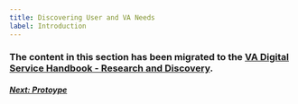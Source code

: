 ```yaml
---
title: Discovering User and VA Needs
label: Introduction
---
```


### The content in this section has been migrated to the <a title="go to VA Digital Service Handbook" href="https://department-of-veterans-affairs.github.io/va-digital-service-handbook/delivery/research-and-discovery/index.html" target="_blank">VA Digital Service Handbook - Research and Discovery</a>.


<!--
**Quick reference**

* <a title="go to problem statement" href="https://department-of-veterans-affairs.github.io/va-digital-service-handbook/resources/more/problem-statement" target="_blank">Problem statements and assumptions</a>

* <a title="go to product outline" href="https://department-of-veterans-affairs.github.io/va-digital-service-handbook/resources/more/product-outline" target="_blank">Product outline</a>

* <a title="go to research methods" href="https://methods.18f.gov/discover/" target="_blank">Research methods</a>

* <a title="go to create research plan" href="https://department-of-veterans-affairs.github.io/va-digital-service-handbook/resources/more/research-activities#create-a-research-plan" target="_blank">Create a research plan</a>

* <a title="go to plan a research sprint" href="https://department-of-veterans-affairs.github.io/va-digital-service-handbook/resources/more/research-activities#plan-a-research-sprint" target="_blank">Recruit participants, run user research, and analyze findings</a>

* <a title="go to technical discovery" href="https://department-of-veterans-affairs.github.io/va-digital-service-handbook/resources/more/technical-discovery" target="_blank">Technical discovery</a>

* <a title="go to ATO" href="https://github.com/department-of-veterans-affairs/vets-work-practices/blob/master/External-Contractors-Reviews/request-ato-reviews.md#request-a-preliminary-ato-review" target="_blank">Start thinking about ATO requirements</a>
-->


<!-- Next Button -->
<a href='../define-and-design/define-and-design-introduction'><div class="next-button"><h5 class="next-text">Next: Protoype</h5></div></a>
